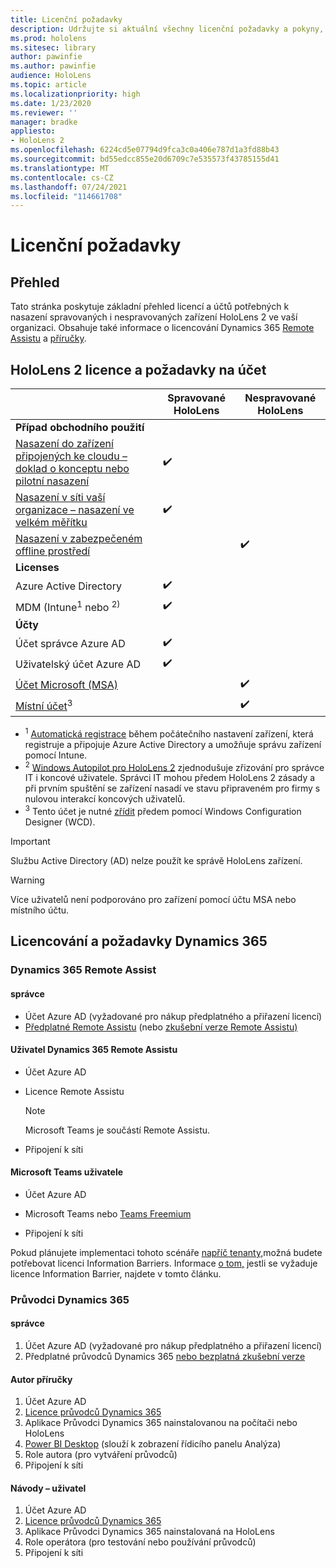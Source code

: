 ```yaml
---
title: Licenční požadavky
description: Udržujte si aktuální všechny licenční požadavky a pokyny, které potřebujete pro správu mobilních zařízení, HoloLens a Remote Assist.
ms.prod: hololens
ms.sitesec: library
author: pawinfie
ms.author: pawinfie
audience: HoloLens
ms.topic: article
ms.localizationpriority: high
ms.date: 1/23/2020
ms.reviewer: ''
manager: bradke
appliesto:
- HoloLens 2
ms.openlocfilehash: 6224cd5e07794d9fca3c0a406e787d1a3fd88b43
ms.sourcegitcommit: bd55edcc855e20d6709c7e535573f43785155d41
ms.translationtype: MT
ms.contentlocale: cs-CZ
ms.lasthandoff: 07/24/2021
ms.locfileid: "114661708"
---
```

# <a name="license-requirements"></a>Licenční požadavky

## <a name="overview"></a>Přehled
Tato stránka poskytuje základní přehled licencí a účtů potřebných k nasazení spravovaných i nespravovaných zařízení HoloLens 2 ve vaší organizaci. Obsahuje také informace o licencování Dynamics 365 [Remote Assistu](#dynamics-365-remote-assist) a [příručky](#dynamics-365-guides).

## <a name="hololens-2-license-and-account-requirements"></a>HoloLens 2 licence a požadavky na účet

 
|       &nbsp;      | Spravované HoloLens | Nespravované HoloLens |
|-------------------|-----------------|---------------------|
| **Případ obchodního použití** | | |
| [Nasazení do zařízení připojených ke cloudu – doklad o konceptu nebo pilotní nasazení](hololens-requirements.md#scenario-a-deploy-to-cloud-connected-devices)  | ✔️| |
| [Nasazení v síti vaší organizace – nasazení ve velkém měřítku](hololens-requirements.md#scenario-b-deploy-inside-your-organizations-network) | ✔️| |
| [Nasazení v zabezpečeném offline prostředí](hololens-requirements.md#scenario-c-deploy-in-secure-offline-environment) | | ✔️ |
| **Licenses** | | |
| Azure Active Directory | ✔️ | |
| MDM (Intune<sup>1</sup> nebo <sup>2)</sup> | ✔️  | |
| **Účty** |  | |
| Účet správce Azure AD | ✔️ |  |
| Uživatelský účet Azure AD | ✔️ | |
| [Účet Microsoft (MSA)](/windows/security/identity-protection/access-control/microsoft-accounts)| | ✔️ |
| [Místní účet](/windows/security/identity-protection/access-control/local-accounts)<sup>3</sup> | | ✔️ |
- <sup>1</sup> [Automatická registrace](/mem/intune/enrollment/windows-enroll#enable-windows-10-automatic-enrollment) během počátečního nastavení zařízení, která registruje a připojuje Azure Active Directory a umožňuje správu zařízení pomocí Intune.
- <sup>2</sup> [Windows Autopilot pro HoloLens 2](hololens2-autopilot.md) zjednodušuje zřizování pro správce IT i koncové uživatele. Správci IT mohou předem HoloLens 2 zásady a při prvním spuštění se zařízení nasadí ve stavu připraveném pro firmy s nulovou interakcí koncových uživatelů.
- <sup>3</sup> Tento účet je nutné [zřídit](hololens-provisioning.md#provisioning-package-hololens-wizard) předem pomocí Windows Configuration Designer (WCD).

> [!IMPORTANT]
> Službu Active Directory (AD) nelze použít ke správě HoloLens zařízení.
 
> [!WARNING]
> Více uživatelů není podporováno pro zařízení pomocí účtu MSA nebo místního účtu.

## <a name="dynamics-365-licensing-and-requirements"></a>Licencování a požadavky Dynamics 365

### <a name="dynamics-365-remote-assist"></a>Dynamics 365 Remote Assist 

#### <a name="admin"></a>správce

- Účet Azure AD (vyžadované pro nákup předplatného a přiřazení licencí)
- [Předplatné Remote Assistu](/dynamics365/mixed-reality/remote-assist/buy-and-deploy-remote-assist) (nebo [zkušební verze Remote Assistu)](/dynamics365/mixed-reality/remote-assist/try-remote-assist)
    
#### <a name="dynamics-365-remote-assist-user"></a>Uživatel Dynamics 365 Remote Assistu

- Účet Azure AD

- Licence Remote Assistu 

  > [!NOTE]
  > Microsoft Teams je součástí Remote Assistu.

- Připojení k síti

#### <a name="microsoft-teams-user"></a>Microsoft Teams uživatele

- Účet Azure AD

- Microsoft Teams nebo [Teams Freemium](https://products.office.com/microsoft-teams/free)

- Připojení k síti

Pokud plánujete implementaci tohoto scénáře [napříč tenanty,](/dynamics365/mixed-reality/remote-assist/cross-tenant-overview#scenario-2-leasing-services-to-other-tenants)možná budete potřebovat licenci Information Barriers. Informace [o tom,](/dynamics365/mixed-reality/remote-assist/cross-tenant-licensing-implementation#step-1-determine-if-information-barriers-are-necessary) jestli se vyžaduje licence Information Barrier, najdete v tomto článku.

### <a name="dynamics-365-guides"></a>Průvodci Dynamics 365 

#### <a name="admin"></a>správce

1. Účet Azure AD (vyžadované pro nákup předplatného a přiřazení licencí)
2. Předplatné průvodců Dynamics 365 [nebo bezplatná zkušební verze](/dynamics365/mixed-reality/guides/setup-step-one)

#### <a name="guides-author"></a>Autor příručky

1. Účet Azure AD
1. [Licence průvodců Dynamics 365](/dynamics365/mixed-reality/guides/requirements)
1. Aplikace Průvodci Dynamics 365 nainstalovanou na počítači nebo HoloLens
1. [Power BI Desktop](https://powerbi.microsoft.com/desktop/) (slouží k zobrazení řídicího panelu Analýza)
1. Role autora (pro vytváření průvodců)
1. Připojení k síti

#### <a name="guides-user"></a>Návody – uživatel

1. Účet Azure AD
1. [Licence průvodců Dynamics 365](/dynamics365/mixed-reality/guides/requirements)
1. Aplikace Průvodci Dynamics 365 nainstalovaná na HoloLens
1. Role operátora (pro testování nebo používání průvodců)
1. Připojení k síti
